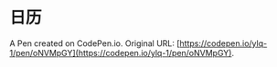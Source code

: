 # 日历

A Pen created on CodePen.io. Original URL: [https://codepen.io/ylq-1/pen/oNVMpGY](https://codepen.io/ylq-1/pen/oNVMpGY).

